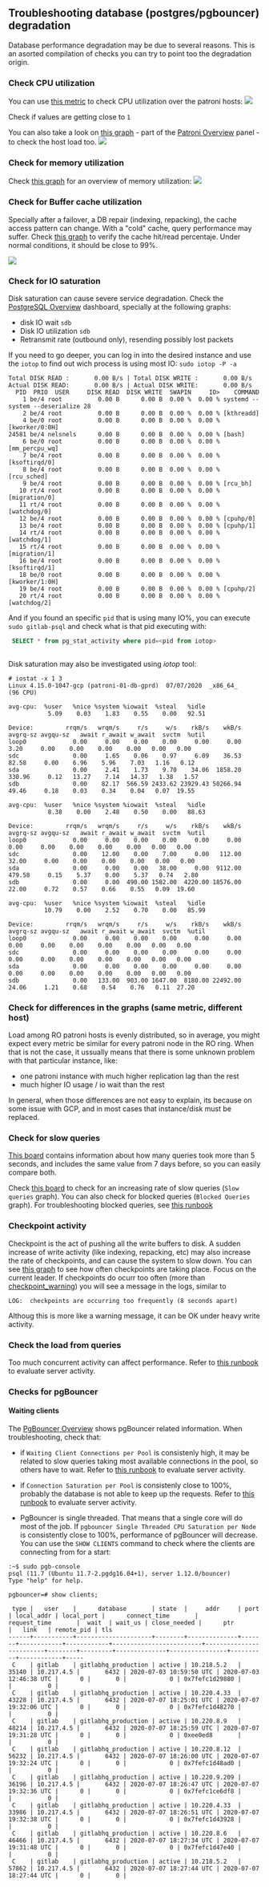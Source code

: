 ## Troubleshooting database (postgres/pgbouncer) degradation

Database performance degradation may be due to several reasons. This is an asorted compilation of checks you can try to point too the degradation origin.


### Check CPU utilization
You can use [this metric](https://prometheus.gprd.gitlab.net/graph?g0.range_input=1h&g0.expr=instance%3Anode_cpu_utilization%3Aratio%7Benvironment%3D%22gprd%22%2C%20type%3D%22patroni%22%7D%20*%20100&g0.tab=0&g1.range_input=1h&g1.expr=instance_cpu%3Anode_cpu_seconds_not_idle%3Arate1m&g1.tab=0) to check CPU utilization over the patroni hosts:
![](img/patroni-cpu-usage.png)

Check if values are getting close to `1`

You can also take a look on [this graph](https://dashboards.gitlab.com/d/000000144/postgresql-overview?orgId=1&from=1594050133725&to=1594060933725&var-prometheus=Global&var-environment=gprd&var-type=patroni&viewPanel=9) - part of the [Patroni Overview](https://dashboards.gitlab.com/d/000000144/postgresql-overview?orgId=1) panel - to check the host load too.
![](img/patroni-load.png)


### Check for memory utilization
Check [this graph](https://dashboards.gitlab.com/d/000000144/postgresql-overview?orgId=1&from=now-3h&to=now&var-prometheus=Global&var-environment=gprd&var-type=patroni&viewPanel=12) for an overview of memory utilization:
![](img/patroni-memory.png)


### Check for Buffer cache utilization
Specially after a failover, a DB repair (indexing, repacking), the cache access pattern can change. With a "cold" cache, query performance may suffer. Check [this graph](https://prometheus-db.gprd.gitlab.net/new/graph?g0.expr=(pg_stat_database_blks_hit%7Benvironment%3D%22gprd%22%2Cdatname%3D%22gitlabhq_production%22%2C%20%7D%20%2F%20(%20pg_stat_database_blks_hit%7Benvironment%3D%22gprd%22%2Cdatname%3D%22gitlabhq_production%22%2C%20%7D%20%2B%20pg_stat_database_blks_read%7Benvironment%3D%22gprd%22%2Cdatname%3D%22gitlabhq_production%22%7D))%20*%20100&g0.tab=0&g0.stacked=0&g0.range_input=2h) to verify the cache hit/read percentaje. Under normal conditions, it should be close to 99%.


![](img/patroni-cache.png)


### Check for IO saturation
Disk saturation can cause severe service degradation. Check the [PostgreSQL Overview](https://dashboards.gitlab.com/d/000000144/postgresql-overview?orgId=1) dashboard, specially at the following graphs:
- disk IO wait `sdb`
- Disk IO utilization `sdb`
- Retransmit rate (outbound only), resending possibly lost packets

If you need to go deeper, you can log in into the desired instance and use the `iotop` to find out wich process is using most IO:
```sudo iotop -P -a ```

```
Total DISK READ :       0.00 B/s | Total DISK WRITE :       0.00 B/s
Actual DISK READ:       0.00 B/s | Actual DISK WRITE:       0.00 B/s
  PID  PRIO  USER     DISK READ  DISK WRITE  SWAPIN     IO>    COMMAND                                                                                                               
    1 be/4 root          0.00 B      0.00 B  0.00 %  0.00 % systemd --system --deserialize 28
    2 be/4 root          0.00 B      0.00 B  0.00 %  0.00 % [kthreadd]
    4 be/0 root          0.00 B      0.00 B  0.00 %  0.00 % [kworker/0:0H]
24581 be/4 nelsnels      0.00 B      0.00 B  0.00 %  0.00 % [bash]
    6 be/0 root          0.00 B      0.00 B  0.00 %  0.00 % [mm_percpu_wq]
    7 be/4 root          0.00 B      0.00 B  0.00 %  0.00 % [ksoftirqd/0]
    8 be/4 root          0.00 B      0.00 B  0.00 %  0.00 % [rcu_sched]
    9 be/4 root          0.00 B      0.00 B  0.00 %  0.00 % [rcu_bh]
   10 rt/4 root          0.00 B      0.00 B  0.00 %  0.00 % [migration/0]
   11 rt/4 root          0.00 B      0.00 B  0.00 %  0.00 % [watchdog/0]
   12 be/4 root          0.00 B      0.00 B  0.00 %  0.00 % [cpuhp/0]
   13 be/4 root          0.00 B      0.00 B  0.00 %  0.00 % [cpuhp/1]
   14 rt/4 root          0.00 B      0.00 B  0.00 %  0.00 % [watchdog/1]
   15 rt/4 root          0.00 B      0.00 B  0.00 %  0.00 % [migration/1]
   16 be/4 root          0.00 B      0.00 B  0.00 %  0.00 % [ksoftirqd/1]
   18 be/0 root          0.00 B      0.00 B  0.00 %  0.00 % [kworker/1:0H]
   19 be/4 root          0.00 B      0.00 B  0.00 %  0.00 % [cpuhp/2]
   20 rt/4 root          0.00 B      0.00 B  0.00 %  0.00 % [watchdog/2]
```

And if you found an specific `pid` that is using many IO%, you can execute `sudo gitlab-psql` and check what is that pid executing with:

```sql
 SELECT * from pg_stat_activity where pid=<pid from iotop> 
 
```

Disk saturation may also be investigated using _iotop_ tool:

```
# iostat -x 1 3
Linux 4.15.0-1047-gcp (patroni-01-db-gprd) 	07/07/2020 	_x86_64_	(96 CPU)

avg-cpu:  %user   %nice %system %iowait  %steal   %idle
           5.09    0.03    1.83    0.55    0.00   92.51

Device:         rrqm/s   wrqm/s     r/s     w/s    rkB/s    wkB/s avgrq-sz avgqu-sz   await r_await w_await  svctm  %util
loop0             0.00     0.00    0.00    0.00     0.00     0.00     3.20     0.00    0.00    0.00    0.00   0.00   0.00
sdc               0.00     1.65    0.06    0.97     6.09    36.53    82.58     0.00    6.96    5.96    7.03   1.16   0.12
sda               0.00     2.41    1.73    9.70    34.06  1858.20   330.96     0.12   13.27    7.14   14.37   1.38   1.57
sdb               0.00    82.17  566.59 2433.62 23929.43 50266.94    49.46     0.18    0.03    0.34    0.04   0.07  19.55

avg-cpu:  %user   %nice %system %iowait  %steal   %idle
           8.38    0.00    2.48    0.50    0.00   88.63

Device:         rrqm/s   wrqm/s     r/s     w/s    rkB/s    wkB/s avgrq-sz avgqu-sz   await r_await w_await  svctm  %util
loop0             0.00     0.00    0.00    0.00     0.00     0.00     0.00     0.00    0.00    0.00    0.00   0.00   0.00
sdc               0.00    12.00    0.00    7.00     0.00   112.00    32.00     0.00    0.00    0.00    0.00   0.00   0.00
sda               0.00     0.00    0.00   38.00     0.00  9112.00   479.58     0.15    5.37    0.00    5.37   0.74   2.80
sdb               0.00     0.00  490.00 1582.00  4220.00 18576.00    22.00     0.72    0.57    0.66    0.55   0.09  19.60

avg-cpu:  %user   %nice %system %iowait  %steal   %idle
          10.79    0.00    2.52    0.70    0.00   85.99

Device:         rrqm/s   wrqm/s     r/s     w/s    rkB/s    wkB/s avgrq-sz avgqu-sz   await r_await w_await  svctm  %util
loop0             0.00     0.00    0.00    0.00     0.00     0.00     0.00     0.00    0.00    0.00    0.00   0.00   0.00
sdc               0.00     0.00    0.00    0.00     0.00     0.00     0.00     0.00    0.00    0.00    0.00   0.00   0.00
sda               0.00     0.00    0.00    0.00     0.00     0.00     0.00     0.00    0.00    0.00    0.00   0.00   0.00
sdb               0.00   133.00  903.00 1647.00  8180.00 22492.00    24.06     1.21    0.68    0.54    0.76   0.11  27.20
```


### Check for differences in the graphs (same metric, different host)
Load among RO patroni hosts is evenly distributed, so in average, you might expect every metric be similar for every patroni node in the RO ring. When that is not the case, it ussually means that there is some unknown problem with that particular instance, like:
- one patroni instance with much higher replication lag than the rest
- much higher IO usage / io wait than the rest

In general, when those differences are not easy to explain, its because on some issue with GCP, and in most cases that instance/disk must be replaced.




### Check for slow queries

[This board](https://dashboards.gitlab.com/d/000000278/postgresql-slow-queries?orgId=1&refresh=1m) contains information about how many queries took more than 5 seconds, and includes the same value from 7 days before, so you can easily compare both.

Check [this board](https://dashboards.gitlab.com/d/000000153/postgresql-queries?orgId=1&refresh=1m&from=now-3h&to=now&var-environment=gprd&var-type=patroni&var-fqdn=patroni-01-db-gprd.c.gitlab-production.internal&var-prometheus=Global) to check for an increasing rate of slow queries (`Slow queries` graph). You can also check for blocked queries (`Blocked Queries` graph). For troubleshooting blocked queries, see [this runbook](postgresql-locking.md)


### Checkpoint activity
Checkpoint is the act of pushing all the write buffers to disk. A sudden increase of write activity (like indexing, repacking, etc) may also increase the rate of checkpoints, and can cause the system to slow down. You can see [this graph](https://dashboards.gitlab.com/d/000000224/postgresql-bloat?viewPanel=35&orgId=1&refresh=5m&from=now-1h&to=now) to see how often checkpoints are taking place. Focus on the current leader. If checkpoints do ocurr too often (more than [checkpoint_warning](https://postgresqlco.nf/en/doc/param/checkpoint_warning/11/)) you will see a message in the logs, similar to

``` LOG:  checkpoints are occurring too frequently (8 seconds apart) ```

Althoug this is more like a warning message, it can be OK under heavy write activity. 


### Check the load from queries
Too much concurrent activity can affect performance. Refer to [this runbook](postgresql-query-load-evaluation.md) to evaluate server activity.



### Checks for pgBouncer

#### Waiting clients
The [PgBouncer Overview](https://dashboards.gitlab.com/d/PwlB97Jmk/pgbouncer-overview?orgId=1&from=now-3h&to=now) shows pgBouncer related information. When troubleshooting, check that:
- if `Waiting Client Connections per Pool` is  consistenly high, it may be related to slow queries taking most available connections in the pool, so others have to wait. Refer to [this runbook](postgresql-query-load-evaluation.md) to evaluate server activity.

- if `Connection Saturation per Pool` is consistenly close to 100%, probably the database is not able to keep up the requests. Refer to [this runbook](postgresql-query-load-evaluation.md) to evaluate server activity.

- PgBouncer is single threaded. That means that a single core will do most of the job. If `pgbouncer Single Threaded CPU Saturation per Node
` is consistently close to 100%, performance of pgBouncer will decrease. You can use the `SHOW CLIENTS` command to check where the clients are connecting from for a start:

```
:~$ sudo pgb-console 
psql (11.7 (Ubuntu 11.7-2.pgdg16.04+1), server 1.12.0/bouncer)
Type "help" for help.

pgbouncer=# show clients;

 type |   user    |      database       | state  |     addr     | port  | local_addr | local_port |      connect_time       |      request_time       |  wait  | wait_us | close_needed |      ptr       |   link   | remote_pid | tls 
------+-----------+---------------------+--------+--------------+-------+------------+------------+-------------------------+-------------------------+--------+---------+--------------+----------------+----------+------------+-----
 C    | gitlab    | gitlabhq_production | active | 10.218.5.2   | 35140 | 10.217.4.5 |       6432 | 2020-07-03 10:59:50 UTC | 2020-07-03 12:46:38 UTC |      0 |       0 |            0 | 0x7fefc1d29880 |          |          0 | 
 C    | gitlab    | gitlabhq_production | active | 10.220.4.33  | 43228 | 10.217.4.5 |       6432 | 2020-07-07 18:25:01 UTC | 2020-07-07 19:32:06 UTC |      0 |       0 |            0 | 0x7fefc1d48270 |          |          0 | 
 C    | gitlab    | gitlabhq_production | active | 10.220.8.9   | 48214 | 10.217.4.5 |       6432 | 2020-07-07 18:25:59 UTC | 2020-07-07 19:31:28 UTC |      0 |       0 |            0 | 0xee0ed8       |          |          0 | 
 C    | gitlab    | gitlabhq_production | active | 10.220.8.12  | 56232 | 10.217.4.5 |       6432 | 2020-07-07 18:26:00 UTC | 2020-07-07 19:32:24 UTC |      0 |       0 |            0 | 0x7fefc1d48ad0 |          |          0 | 
 C    | gitlab    | gitlabhq_production | active | 10.220.9.209 | 36196 | 10.217.4.5 |       6432 | 2020-07-07 18:26:47 UTC | 2020-07-07 19:32:36 UTC |      0 |       0 |            0 | 0x7fefc1ce6df8 |          |          0 | 
 C    | gitlab    | gitlabhq_production | active | 10.220.4.33  | 33986 | 10.217.4.5 |       6432 | 2020-07-07 18:26:51 UTC | 2020-07-07 19:32:38 UTC |      0 |       0 |            0 | 0x7fefc1d43928 |          |          0 | 
 C    | gitlab    | gitlabhq_production | active | 10.220.8.6   | 46466 | 10.217.4.5 |       6432 | 2020-07-07 18:27:34 UTC | 2020-07-07 19:31:48 UTC |      0 |       0 |            0 | 0x7fefc1d47e40 |          |          0 | 
 C    | gitlab    | gitlabhq_production | active | 10.218.5.2   | 57862 | 10.217.4.5 |       6432 | 2020-07-07 18:27:44 UTC | 2020-07-07 18:27:44 UTC |      0 |       0 |           
```
